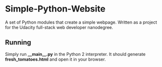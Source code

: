 # Simple-Python-Website
A set of Python modules that create a simple webpage. Written as a project for the Udacity full-stack web developer nanodegree.

## Running

Simply run **\_\_main\_\_.py** in the Python 2 interpreter. It should generate **fresh_tomatoes.html** and open it in your browser.
